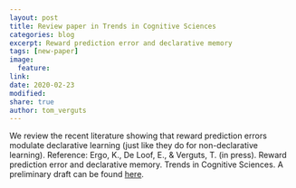 ```yaml
---
layout: post
title: Review paper in Trends in Cognitive Sciences
categories: blog
excerpt: Reward prediction error and declarative memory
tags: [new-paper]
image:
  feature:
link:
date: 2020-02-23
modified:
share: true
author: tom_verguts
---
```


We review the recent literature showing that reward prediction errors modulate declarative learning
(just like they do for non-declarative learning).
Reference: Ergo, K., De Loof, E., & Verguts, T. (in press). Reward prediction error and declarative memory.
Trends in Cognitive Sciences.
A preliminary draft can be found [here](https://psyarxiv.com/xngwq/).
